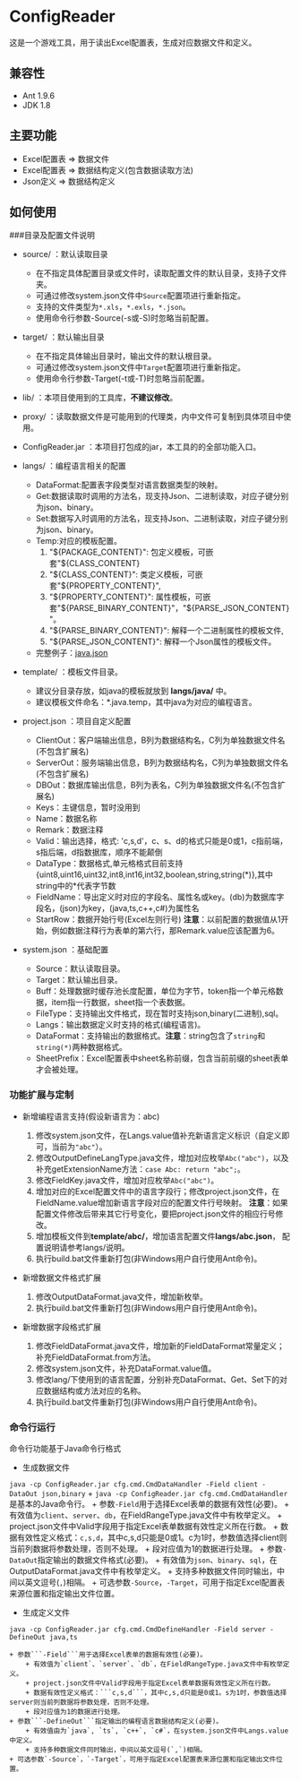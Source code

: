 # ConfigReader
这是一个游戏工具，用于读出Excel配置表，生成对应数据文件和定义。

## 兼容性
- Ant 1.9.6
- JDK 1.8

## 主要功能
- Excel配置表 => 数据文件
- Excel配置表 => 数据结构定义(包含数据读取方法)
- Json定义 => 数据结构定义

## 如何使用

###目录及配置文件说明
+ source/	：默认读取目录
	* 在不指定具体配置目录或文件时，读取配置文件的默认目录，支持子文件夹。
	* 可通过修改system.json文件中``Source``配置项进行重新指定。
	* 支持的文件类型为``*.xls``，``*.exls``，``*.json``。
	* 使用命令行参数-Source(-s或-S)时忽略当前配置。

+ target/	：默认输出目录
	* 在不指定具体输出目录时，输出文件的默认根目录。
	* 可通过修改system.json文件中``Target``配置项进行重新指定。
	* 使用命令行参数-Target(-t或-T)时忽略当前配置。

+ lib/	：本项目使用到的工具库，**不建议修改**。

+ proxy/	：读取数据文件是可能用到的代理类，内中文件可复制到具体项目中使用。

+ ConfigReader.jar	：本项目打包成的jar，本工具的的全部功能入口。

+ langs/	：编程语言相关的配置
	+ DataFormat:配置表字段类型对语言数据类型的映射。
	+ Get:数据读取时调用的方法名，现支持Json、二进制读取，对应子键分别为json、binary。
	+ Set:数据写入时调用的方法名，现支持Json、二进制读取，对应子键分别为json、binary。
	+ Temp:对应的模板配置。
		1. "${PACKAGE_CONTENT}": 包定义模板，可嵌套"${CLASS_CONTENT}
		2. "${CLASS_CONTENT}": 类定义模板，可嵌套"${PROPERTY_CONTENT}",
		3. "${PROPERTY_CONTENT}": 属性模板，可嵌套"${PARSE_BINARY_CONTENT}"，"${PARSE_JSON_CONTENT}"。
		4. "${PARSE_BINARY_CONTENT}": 解释一个二进制属性的模板文件,
		5. "${PARSE_JSON_CONTENT}": 解释一个Json属性的模板文件。
	+ 完整例子：[java.json](/res/langs/java.json)

+ template/	：模板文件目录。
	+ 建议分目录存放，如java的模板就放到 **langs/java/** 中。
	+ 建议模板文件命名：*.java.temp，其中java为对应的编程语言。

+ project.json	：项目自定义配置
	+ ClientOut：客户端输出信息，B列为数据结构名，C列为单独数据文件名(不包含扩展名)
	+ ServerOut：服务端输出信息，B列为数据结构名，C列为单独数据文件名(不包含扩展名)
	+ DBOut：数据库输出信息，B列为表名，C列为单独数据文件名(不包含扩展名)
	+ Keys：主键信息，暂时没用到
	+ Name：数据名称
	+ Remark：数据注释
	+ Valid：输出选择，格式: 'c,s,d'，c、s、d的格式只能是0或1，c指前端，s指后端，d指数据库，顺序不能颠倒
	+ DataType：数据格式,单元格格式目前支持{uint8,uint16,uint32,int8,int16,int32,boolean,string,string(\*)},其中string中的*代表字节数
	+ FieldName：导出定义时对应的字段名、属性名或key。(db)为数据库字段名，(json)为key，(java,ts,c++,c#)为属性名
	+ StartRow：数据开始行号(Excel左则行号)
	**注意**：以前配置的数据值从1开始，例如数据注释行为表单的第六行，那Remark.value应该配置为6。

+ system.json	：基础配置
	+ Source：默认读取目录。
	+ Target：默认输出目录。
	+ Buff：处理数据时缓存池长度配置，单位为字节，token指一个单元格数据，item指一行数据，sheet指一个表数据。
	+ FileType：支持输出文件格式，现在暂时支持json,binary(二进制),sql。
	+ Langs：输出数据定义时支持的格式(编程语言)。
	+ DataFormat：支持输出的数据格式。**注意**：string包含了`string`和`string(*)`两种数据格式。
	+ SheetPrefix：Excel配置表中sheet名称前缀，包含当前前缀的sheet表单才会被处理。

### 功能扩展与定制
+ 新增编程语言支持(假设新语言为：abc)
	1. 修改system.json文件，在Langs.value值补充新语言定义标识（自定义即可，当前为`"abc"`）。
	2. 修改OutputDefineLangType.java文件，增加对应枚举`Abc("abc")`，以及补充getExtensionName方法：`case Abc: return "abc";`。
	3. 修改FieldKey.java文件，增加对应枚举`Abc("abc")`。
	4. 增加对应的Excel配置文件中的语言字段行；修改project.json文件，在FieldName.value增加新语言字段对应的配置文件行号映射。
	**注意**：如果配置文件修改后带来其它行号变化，要把project.json文件的相应行号修改。
	5. 增加模板文件到**template/abc/**，增加语言配置文件**langs/abc.json**，
		配置说明请参考langs/说明。
	6. 执行build.bat文件重新打包(非Windows用户自行使用Ant命令)。

+ 新增数据文件格式扩展
	1. 修改OutputDataFormat.java文件，增加新枚举。
	2. 执行build.bat文件重新打包(非Windows用户自行使用Ant命令)。

+ 新增数据字段格式扩展
	1. 修改FieldDataFormat.java文件，增加新的FieldDataFormat常量定义；补充FieldDataFormat.from方法。
	2. 修改system.json文件，补充DataFormat.value值。
	3. 修改lang/下使用到的语言配置，分别补充DataFormat、Get、Set下的对应数据结构或方法对应的名称。
	4. 执行build.bat文件重新打包(非Windows用户自行使用Ant命令)。

### 命令行运行
命令行功能基于Java命令行格式

+ 生成数据文件

`java -cp ConfigReader.jar cfg.cmd.CmdDataHandler -Field client -DataOut json,binary`
	+ `java -cp ConfigReader.jar cfg.cmd.CmdDataHandler`是基本的Java命令行。
	+ 参数```-Field```用于选择Excel表单的数据有效性(必要)。
		+ 有效值为`client`、`server`、`db`，在FieldRangeType.java文件中有枚举定义。
		+ project.json文件中Valid字段用于指定Excel表单数据有效性定义所在行数。
		+ 数据有效性定义格式：```c,s,d```，其中c,s,d只能是0或1。c为1时，参数值选择client则当前列数据将参数处理，否则不处理。
		+ 段对应值为1的数据进行处理。
	+ 参数```-DataOut```指定输出的数据文件格式(必要)。
		+ 有效值为`json`、`binary`、`sql`，在OutputDataFormat.java文件中有枚举定义。
		+ 支持多种数据文件同时输出，中间以英文逗号(`,`)相隔。
	+ 可选参数`-Source`，`-Target`，可用于指定Excel配置表来源位置和指定输出文件位置。

+ 生成定义文件

`java -cp ConfigReader.jar cfg.cmd.CmdDefineHandler -Field server -DefineOut java,ts`

	+ 参数```-Field```用于选择Excel表单的数据有效性(必要)。
		+ 有效值为`client`、`server`、`db`，在FieldRangeType.java文件中有枚举定义。
		+ project.json文件中Valid字段用于指定Excel表单数据有效性定义所在行数。
		+ 数据有效性定义格式：```c,s,d```，其中c,s,d只能是0或1。s为1时，参数值选择server则当前列数据将参数处理，否则不处理。
		+ 段对应值为1的数据进行处理。
	+ 参数```-DefineOut```指定输出的编程语言数据结构定义(必要)。
		+ 有效值由为`java`, `ts`, `c++`, `c#`，在system.json文件中Langs.value中定义。
		+ 支持多种数据文件同时输出，中间以英文逗号(`,`)相隔。
	+ 可选参数`-Source`，`-Target`，可用于指定Excel配置表来源位置和指定输出文件位置。
